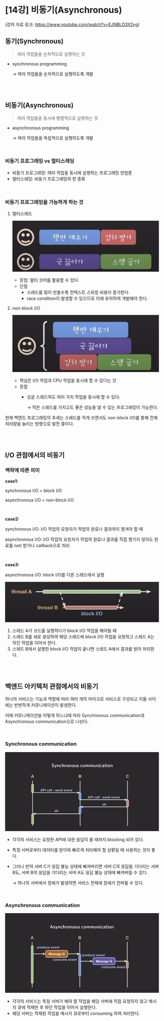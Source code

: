 # [14강] 비동기(Asynchronous)
(강의 자료 링크: https://www.youtube.com/watch?v=EJNBLD3X2yg)

## 동기(Synchronous)

> 여러 작업들을 순차적으로 실행하는 것

- synchronous programming

  → 여러 작업들을 순차적으로 실행하도록 개발

<br/><br/>

## 비동기(Asynchronous)

> 여러 작업들을 동시에 병렬적으로 실행하는 것

- asynchronous programming

  → 여러 작업들을 독립적으로 실행하도록 개발

<br/>

### 비동기 프로그래밍 vs 멀티스레딩

- 비동기 프로그래밍: 여러 작업을 동시에 실행하는 프로그래밍 방법론
- 멀티스레딩: 비동기 프로그래밍의 한 종류

<br/>

### 비동기 프로그래밍을 가능하게 하는 것

1. 멀티스레드

   ![Untitled](./image/img_50.png)

    - 장점: 멀티 코어를 활용할 수 있다.
    - 단점
        - 스레드를 많이 만들수록 컨텍스트 스위칭 비용이 증가한다.
        - race condition이 발생할 수 있으므로 이에 유의하여 개발해야 한다.
2. non-block I/O

   ![Untitled](./image/img_51.png)

    - 핵심은 I/O 작업과 CPU 작업을 동시에 할 수 있다는 것
    - 장점
        - 싱글 스레드여도 여러 가지 작업을 동시에 할 수 있다.

          → 적은 스레드를 가지고도 좋은 성능을 낼 수 있는 프로그래밍이 가능한다.


현재 백엔드 프로그래밍의 추세는 스레드를 적게 쓰면서도 non-block I/O를 통해 전체 처리량을 늘리는 방향으로 발전 중이다.

<br/><br/>

## I/O 관점에서의 비동기

### 맥락에 따른 의미

**case1:**

synchronous I/O = block I/O

asynchronous I/O = non-block I/O

<br/>

**case2:**

synchronous I/O: I/O 작업의 요청자가 작업의 완료나 결과까지 챙겨야 할 때

asynchronous I/O: I/O 작업의 요청자가 작업의 완료나 결과를 직접 챙기지 않아도 완료를 noti 받거나 callback으로 처리

<br/>

**case3:**

asynchronous I/O: block I/O를 다른 스레드에서 실행

![Untitled](./image/img_52.png)

1. 스레드 A가 코드를 실행하다가 block I/O 작업을 해야될 때
2. 스레드 B를 새로 생성하여 해당 스레드에 block I/O 작업을 요청하고 스레드 A는 하던 작업을 이어서 한다.
3. 스레드 B에서 실행한 block I/O 작업이 끝나면 스레드 A에서 결과를 받아 처리한다.

<br/><br/>

## 백엔드 아키텍처 관점에서의 비동기

하나의 서비스는 기능과 역할에 따라 여러 개의 마이크로 서비스로 구성되고 이들 사이에는 빈번하게 커뮤니케이션이 발생한다.

이때 커뮤니케이션을 어떻게 하느냐에 따라 Synchronous communication과 Asynchronous communication으로 나뉜다.

<br/>

### Synchronous communication

![Untitled](./image/img_53.png)

- 각각의 서비스는 요청한 API에 대한 응답이 올 때까지 blocking 되어 있다.
- 특정 서버로부터 데이터를 받아와 빠르게 처리해야 할 상황일 때 사용하는 것이 좋다.
- 그러나 만약 서버 C가 응답 불능 상태에 빠져버리면 서버 C의 응답을 기다리는 서버 B도, 서버 B의 응답을 기다리는 서버 A도 응답 불능 상태에 빠져버릴 수 있다.

  → 하나의 서버에서 장애가 발생하면 서비스 전체에 장애가 전파될 수 있다.

<br/>

### Asynchronous communication

![Untitled](./image/img_54.png)

- 각각의 서비스는 특정 서버가 해야 할 작업을 해당 서버에 직접 요청하지 않고 메시지 큐에 적재한 후 하던 작업을 이어서 실행한다.
- 해당 서버는 적재된 작업을 메시지 큐로부터 consuming 하여 처리한다.
